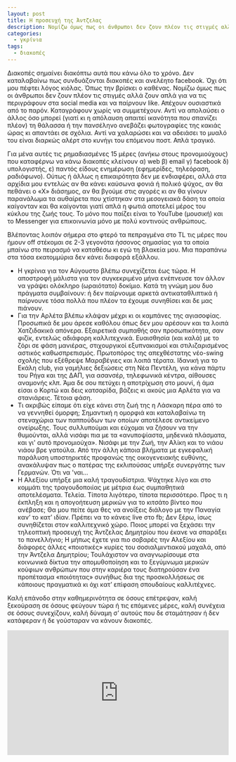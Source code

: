 ```yaml
---
layout: post
title: Η προσευχή της Άντζελας
description: Νομίζω όμως πως οι άνθρωποι δεν ζουν πλέον τις στιγμές αλλά ζουν απλά για να τις περιγράφουν στα social media και να παίρνουν like.
categories:
  - γκρίνια
tags: 
  - διακοπές
---
```


Διακοπές σημαίνει διακόπτω αυτά που κάνω όλο το χρόνο. Δεν καταλαβαίνω πως συνδυάζονται διακοπές και ανελέητο facebook. Όχι ότι μου πέφτει λόγος κιόλας. Όπως την βρίσκει ο καθένας. Νομίζω όμως πως οι άνθρωποι δεν ζουν πλέον τις στιγμές αλλά ζουν απλά για να τις περιγράφουν στα social media και να παίρνουν like. Απέχουν ουσιαστικά από το παρόν. Καταγράφουν χωρίς να συμμετέχουν. Αντί να απολαύσει ο άλλος όσο μπορεί (γιατί κι η απόλαυση απαιτεί ικανότητα που σπανίζει πλέον) τη θάλασσα ή την πανσέληνο ανεβάζει φωτογραφίες της κακιάς ώρας κι απαντάει σε σχόλια. Αντί να χαλαρώσει και να αδειάσει το μυαλό του είναι διαρκώς αλέρτ στο κυνήγι του επόμενου ποστ. Απλά τραγικό.

Για μένα αυτές τις ρημαδιασμένες 15 μέρες (ανήκω στους προνομιούχους) που καταφέρνω να κάνω διακοπές κλείνουν α) web β) email γ) facebook δ) υπολογιστής, ε) παντός είδους ενημέρωση (εφημερίδες, τηλεόραση, ραδιόφωνο). Ούτως ή άλλως η επικαιρότητα δεν με ενδιαφέρει, αλλά στα αρχίδια μου εντελώς αν θα κάνει καύσωνα φονιά ή πολικό ψύχος, αν θα πεθάνει ο «X» διάσημος, αν θα βγούμε στις αγορές κι αν θα γίνουν παρανάλωμα τα αυθαίρετα που χτίστηκαν στα μεσογειακά δάση τα οποία καίγονταν και θα καίγονται γιατί απλά η φωτιά αποτελεί μέρος του κύκλου της ζωής τους. Το μόνο που παίζει είναι το YouTube (μουσική) και το Messenger για επικοινωνία μόνο με πολύ κοντινούς ανθρώπους.

Βλέποντας λοιπόν σήμερα στο φτερό τα πεπραγμένα στο TL τις μέρες που ήμουν off στέκομαι σε 2-3 γεγονότα ήσσονος σημασίας για τα οποία μπαίνω στο πειρασμό να καταθέσω κι εγώ τη βλακεία μου. Μια παραπάνω στα τόσα εκατομμύρια δεν κάνει διαφορά εξάλλου.

- Η γκρίνια για τον Αύγουστο βλέπω συνεχίζεται έως τώρα. Η αποστροφή μάλιστα για τον συγκεκριμένο μήνα ενέπνευσε τον άλλον να γράψει ολόκληρο (ωραιότατο) δοκίμιο. Κατά τη γνώμη μου δυο πράγματα συμβαίνουν: ή δεν παίρνουμε αρκετά αντικαταθλιπτικά ή παίρνουνε τόσα πολλά που πλέον τα έχουμε συνηθίσει και δε μας πιάνουν.
- Για την Αρλέτα βλέπω κλάψαν μέχρι κι οι καμπάνες της αγιασοφίας. Προσωπικά δε μου άρεσε καθόλου όπως δεν μου αρέσουν και τα λοιπά Χατζιδακικά απόνερα. Εξαιρετικά συμπαθής σαν προσωπικότητα, σαν φιζίκ, εντελώς αδιάφορη καλλιτεχνικά. Ευαισθησία (και καλά) με το ζόρι σε φάση μανιέρας, στιχουργικοί εξυπνακισμοί και στιλιζαρισμένος αστικός καθωσπρεπισμός. Πρωτοπόρος της απεχθέστατης νέο-swing σχολής που εξέθρεψε Μαραβέγιες και λοιπά τέρατα. Ιδανική για το Εκάλη club, για γαμήλιες δεξιώσεις στη Νέα Πεντέλη, για κάνα πάρτυ του Ρήγα και της ΔΑΠ, για ασανσέρ, τηλεφωνικά κέντρα, αίθουσες αναμονής κλπ. Άμα δε σου πετύχει η αποτρίχωση στο μουνί, ή άμα είσαι ο Κορτώ και δεις κατσαρίδα, βάζεις κι ακούς μια Αρλέτα για να στανιάρεις. Τέτοια φάση.
- Τι ακριβώς είπαμε ότι είχε κάνει στη ζωή της η Λάσκαρη πέρα από το να γεννηθεί όμορφη; Σημαντική η ομορφιά και καταλαβαίνω τη στεναχώρια των παππούδων των οποίων αποτέλεσε αντικείμενο ονείρωξης. Τους συλλυπούμαι και εύχομαι να ζήσουν να την θυμούνται, αλλά νισάφι πια με τα «ανυποψίαστα, μηδενικά πλάσματα, και γι' αυτό προνομιούχα». Νισάφι με την Ζωή, την Αλίκη και το νιάου νιάου βρε γατούλα. Από την άλλη κάποια βλήματα με εγκεφαλική παράλυση υποστηρικτές προφανώς της οικογενειακής ευθύνης, ανακάλυψαν πως ο πατέρας της εκλιπούσας υπήρξε συνεργάτης των Γερμανών. Ότι να ’ναι...
- Η Αλεξίου υπήρξε μια καλή τραγουδίστρια. Ψάχτηκε λίγο και στο κομμάτι της τραγουδοποιίας με μέτρια έως συμπαθητικά αποτελέσματα. Τελεία. Τίποτα λιγότερο, τίποτα περισσότερο. Προς τι η έκπληξη και η απογοήτευση μερικών για το κιτσάτο βίντεο που ανέβασε; Θα μου πείτε άμα θες να ανοίξεις διάλογο με την Παναγία καν’ το κατ’ ιδίαν. Πρέπει να το κάνεις live στο fb; Δεν ξέρω, ίσως συνηθίζεται στον καλλιτεχνικό χώρο. Ποιος μπορεί να ξεχάσει την τηλεοπτική προσευχή της Άντζελας Δημητρίου που έκανε να σπαράξει το πανελλήνιο; Η μήπως έχετε για πιο σοβαρές την Αλεξίου και διάφορες άλλες «ποιοτικές» κυρίες του σοσιαλμιντιακού μαχαλά, από την Άντζελα Δημητρίου; Τουλάχιστον να αναγνωρίσουμε στα κοινωνικά δίκτυα την απομυθοποίηση και το ξεγύμνωμα μερικών κούφιων ανθρώπων που στην καριέρα τους διατηρούσαν ένα προπέτασμα «ποιότητας» συνήθως δια της προσκολλήσεως σε κάποιους πραγματικά κι όχι κατ’ επίφαση σπουδαίους καλλιτέχνες.

Καλή επάνοδο στην καθημερινότητα σε όσους επέτρεψαν, καλή ξεκούραση σε όσους φεύγουν τώρα ή τις επόμενες μέρες, καλή συνέχεια σε όσους συνεχίζουν, καλή δύναμη σ’ αυτούς που δε σταμάτησαν ή δεν κατάφεραν ή δε γούσταραν να κάνουν διακοπές.

<div class="yt-video" style="position:relative;height:0;padding-bottom:56.25%"><iframe src="https://www.youtube.com/embed/JfzRGjXDsP4?ecver=2" width="640" height="360" frameborder="0" style="position:absolute;width:100%;height:100%;left:0" allowfullscreen></iframe></div>